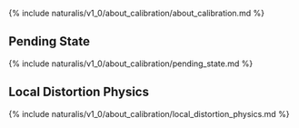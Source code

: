 {% include naturalis/v1_0/about_calibration/about_calibration.md %}

## Pending State

{% include naturalis/v1_0/about_calibration/pending_state.md %}

## Local Distortion Physics

{% include naturalis/v1_0/about_calibration/local_distortion_physics.md %}
